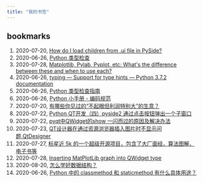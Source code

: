 ```yaml
---
title: "我的书签"
---
```


## bookmarks
1. 2020-07-20, [How do I load children from .ui file in PySide?](bookmarks/1538106339.md)
1. 2020-06-26, [Python 类型检查](bookmarks/1572002550.md)
1. 2020-07-28, [Matplotlib, Pylab, Pyplot, etc: What's the difference between these and when to use each?](bookmarks/1924730752.md)
1. 2020-06-26, [typing — Support for type hints — Python 3.7.2 documentation](bookmarks/2585390929.md)
1. 2020-06-26, [Python 类型检查指南](bookmarks/2986062167.md)
1. 2020-06-26, [Python 小手册 - 编码规范](bookmarks/3029420813.md)
1. 2020-07-20, [有哪些你见过的“不起眼但利润特别大”的生意？](bookmarks/3053673473.md)
1. 2020-07-22, [Python QT开发（四）pyside2 通过点击按钮弹出一个子窗口](bookmarks/3056691734.md)
1. 2020-07-22, [pyqt中QWidget的show 一闪而过的原因及解决办法](bookmarks/3056691901.md)
1. 2020-07-23, [QT设计器在通过资源浏览器插入图片时不显示问题,QtDesigner](bookmarks/3057720602.md)
1. 2020-07-27, [标星近 5k 的一个超级开源项目，包含了大厂面经，算法图解，电子书等](bookmarks/3061214222.md)
1. 2020-07-28, [Inserting MatPlotLib graph into QWidget type](bookmarks/3062278336.md)
1. 2020-08-20, [怎么学好数据结构？](bookmarks/3085594992.md)
1. 2020-06-26, [Python 中的 classmethod 和 staticmethod 有什么具体用途？](bookmarks/424650163.md)
